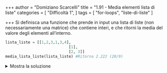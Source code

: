 +++
author = "Domiziano Scarcelli"
title = "1.91 - Media elementi lista di liste"
categories = [
    "Difficoltà 1",
]
tags = [
    "for-loops",
    "liste-di-liste"
]

+++
Si definisca una funzione che prende in input una lista di liste (non necessariamente una matrice) che contiene interi, e che ritorni la media del valore degli elementi all’interno.

```python
lista_liste = [[1,2,3,1,3,4],
							[1],
							[2, 3]]
media_lista_liste(lista_liste) #Ritorna 2.222 (20/9)
```

<details>
<summary>Mostra la soluzione</summary>

> TODO: da inserire
</details>
